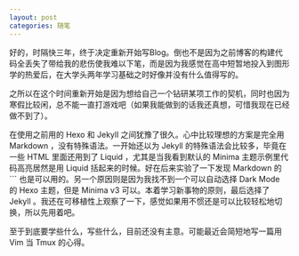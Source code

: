 ```yaml
---
layout: post
categories: 随笔
---
```

好的，时隔快三年，终于决定重新开始写Blog。倒也不是因为之前博客的构建代码全丢失了带给我的悲伤使我难以下笔，而是因为我感觉在高中短暂地投入到图形学的热爱后，在大学头两年学习基础之时好像并没有什么值得写的。

之所以在这个时间重新开始是因为想给自己一个钻研某项工作的契机，同时也因为寒假比较闲，总不能一直打游戏吧（如果我能做到的话我还真想，可惜我现在已经做不到了）。

在使用之前用的 Hexo 和 Jekyll 之间犹豫了很久。心中比较理想的方案是完全用 Markdown ，没有特殊语法。一开始还以为 Jekyll 的特殊语法会比较多，毕竟在一些 HTML 里面还用到了 Liquid ，尤其是当我看到默认的 Minima 主题示例里代码高亮居然是用 Liquid 括起来的时候。好在后来实验了一下发现 Markdown 的 \`\`\` 也是可以用的。另一个原因则是因为我找不到一个可以自动选择 Dark Mode 的 Hexo 主题，但是 Minima v3 可以。本着学习新事物的原则，最后选择了 Jekyll 。我还在可移植性上观察了一下，感觉如果用不惯还是可以比较轻松地切换，所以先用着吧。

至于到底要学些什么，写些什么，目前还没有主意。可能最近会简短地写一篇用 Vim 当 Tmux 的心得。